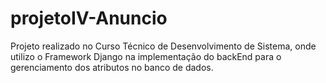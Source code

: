 # projetoIV-Anuncio

Projeto realizado no Curso Técnico de Desenvolvimento de Sistema, onde utilizo o Framework Django na implementação do backEnd para o gerenciamento dos atributos no banco de dados.
